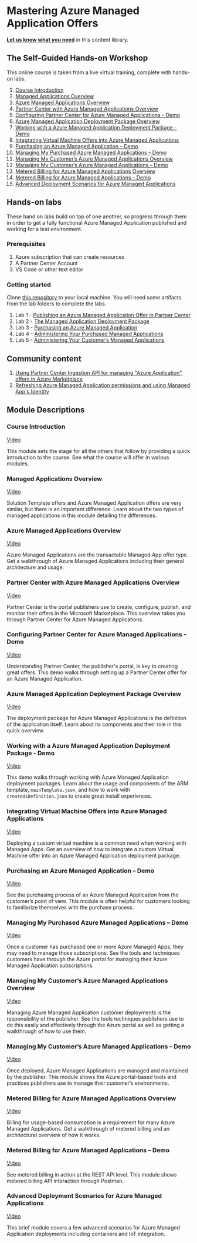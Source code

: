 # Mastering Azure Managed Application Offers

**[Let us know what you need](https://forms.office.com/r/0gCrzhSMkw)** in this content library.

##  The Self-Guided Hands-on Workshop

This online course is taken from a live virtual training, complete with hands-on labs.

<!-- no toc -->
1. [Course Introduction](#course-introduction)
1. [Managed Applications Overview](#managed-applications-overview)
1. [Azure Managed Applications Overview](#azure-managed-applications-overview)
1. [Partner Center with Azure Managed Applications Overview](#partner-center-with-azure-managed-applications-overview)
1. [Configuring Partner Center for Azure Managed Applications - Demo](#configuring-partner-center-for-azure-managed-applications---demo)
1. [Azure Managed Application Deployment Package Overview](#azure-managed-application-deployment-package-overview)
1. [Working with a Azure Managed Application Deployment Package - Demo](#working-with-a-azure-managed-application-deployment-package---demo)
1. [Integrating Virtual Machine Offers into Azure Managed Applications](#integrating-virtual-machine-offers-into-azure-managed-applications)
1. [Purchasing an Azure Managed Application – Demo](#purchasing-an-azure-managed-application--demo)
1. [Managing My Purchased Azure Managed Applications – Demo](#managing-my-purchased-azure-managed-applications--demo)
1. [Managing My Customer’s Azure Managed Applications Overview](#managing-my-customers-azure-managed-applications-overview)
1. [Managing My Customer’s Azure Managed Applications – Demo](#managing-my-customers-azure-managed-applications--demo)
1. [Metered Billing for Azure Managed Applications Overview](#metered-billing-for-azure-managed-applications-overview)
1. [Metered Billing for Azure Managed Applications – Demo](#metered-billing-for-azure-managed-applications--demo)
1. [Advanced Deployment Scenarios for Azure Managed Applications](#advanced-deployment-scenarios-for-azure-managed-applications)

## Hands-on labs

These hand on labs build on top of one another, so progress through them in order to get a fully functional Azure Managed Application published and working for a test environment.

### Prerequisites

1. Azure subscription that can create resources
1. A Partner Center Account
1. VS Code or other text editor

### Getting started

Clone [this repository](https://github.com/microsoft/Mastering-the-Marketplace) to your local machine. You will need some artifacts from the lab folders to complete the labs.

1. Lab 1 - [Publishing an Azure Managed Application Offer in Partner Center](./labs/lab-1-partner-center/README.md)
2. Lab 2 - [The Managed Application Deployment Package](./labs/lab-2-deployment-package/README.md)
3. Lab 3 - [Purchasing an Azure Managed Application](./labs/lab-3-purchasing-ama/README.md)
4. Lab 4 - [Administering Your Purchased Managed Applications](./labs/lab-4-administer-my-amas/README.md)
5. Lab 5 - [Administering Your Customer’s Managed Applications](./labs/lab-5-administer-customer-amas/README.md)

## Community content

1. [Using Partner Center Ingestion API for managing "Azure Application" offers in Azure Marketplace](https://youtu.be/omEjvvF9g6Y)
1. [Refreshing Azure Managed Application permissions and using Managed App's Identity](https://youtu.be/sDjY_mD3fqY)

## Module Descriptions

### Course Introduction

[Video](https://youtu.be/fT1IT9Qf-6U)

This module sets the stage for all the others that follow by providing a quick introduction to the course. See what the course will offer in various modules.

### Managed Applications Overview

[Video](https://youtu.be/JJN7TpWCz8A)

Solution Template offers and Azure Managed Application offers are very similar, but there is an important difference. Learn about the two types of managed applications in this module detailing the differences.

### Azure Managed Applications Overview

[Video](https://youtu.be/gAZ1q10kkV4)

Azure Managed Applications are the transactable Managed App offer type. Get a walkthrough of Azure Managed Applications including their general architecture and usage.

### Partner Center with Azure Managed Applications Overview

[Video](https://youtu.be/N8fgRAoMTNo)

Partner Center is the portal publishers use to create, configure, publish, and monitor their offers in the Microsoft Marketplace. This overview takes you through Partner Center for Azure Managed Applications.

### Configuring Partner Center for Azure Managed Applications - Demo

[Video](https://youtu.be/irtf86eV5Ak)

Understanding Partner Center, the publisher's portal, is key to creating great offers. This demo walks through setting up a Partner Center offer for an Azure Managed Application.

### Azure Managed Application Deployment Package Overview

[Video](https://youtu.be/N8rpGsy8lVU)

The deployment package for Azure Managed Applications is the definition of the application itself. Learn about its components and their role in this quick overview.

### Working with a Azure Managed Application Deployment Package - Demo

[Video](https://youtu.be/R-pJJ1K_nUc)

This demo walks through working with Azure Managed Application deployment packages. Learn about the usage and components of the ARM template, `mainTemplate.json`, and how to work with `createUiDefinition.json` to create great install experiences.

### Integrating Virtual Machine Offers into Azure Managed Applications

[Video](https://youtu.be/szWKrN2q6XQ)

Deploying a custom virtual machine is a common need when working with Managed Apps. Get an overview of how to integrate a custom Virtual Machine offer into an Azure Managed Application deployment package.

### Purchasing an Azure Managed Application – Demo

[Video](https://youtu.be/v8yR03mwFBo)

See the purchasing process of an Azure Managed Application from the customer’s point of view. This module is often helpful for customers looking to familiarize themselves with the purchase process.

### Managing My Purchased Azure Managed Applications – Demo

[Video](https://youtu.be/dXdagj_uEW4)

Once a customer has purchased one or more Azure Managed Apps, they may need to manage those subscriptions. See the tools and techniques customers have through the Azure portal for managing their Azure Managed Application subscriptions.

### Managing My Customer’s Azure Managed Applications Overview

[Video](https://youtu.be/I8D0mha_DRI)

Managing Azure Managed Application customer deployments is the responsibility of the publisher. See the tools techniques publishers use to do this easily and effectively through the Azure portal as well as getting a walkthrough of how to use them.

### Managing My Customer’s Azure Managed Applications – Demo

[Video]()

Once deployed, Azure Managed Applications are managed and maintained by the publisher. This module shows the Azure portal-based tools and practices publishers use to manage their customer’s environments.

### Metered Billing for Azure Managed Applications Overview

[Video](https://youtu.be/iQTCnzRSN6c)

Billing for usage-based consumption is a requirement for many Azure Managed Applications. Get a walkthrough of metered billing and an architectural overview of how it works.

### Metered Billing for Azure Managed Applications – Demo

[Video](https://youtu.be/t--VFPbHPLM)

See metered billing in action at the REST API level. This module shows metered billing API interaction through Postman.

### Advanced Deployment Scenarios for Azure Managed Applications

[Video](https://youtu.be/BvNMl0sAFsM)

This brief module covers a few advanced scenarios for Azure Managed Application deployments including containers and IoT integration.
